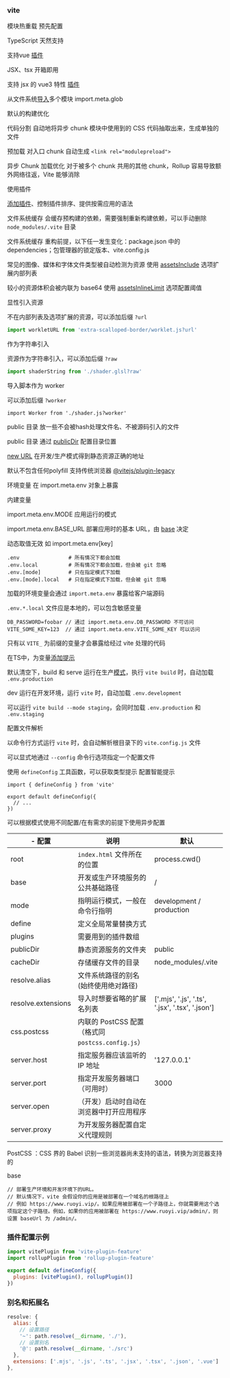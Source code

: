 ### vite

模块热重载 预先配置

TypeScript 天然支持

支持vue [插件](https://vitejs.cn/guide/features.html#vue)

JSX、tsx 开箱即用

支持 jsx 的 vue3 特性 [插件](https://vitejs.cn/guide/features.html#jsx)

从文件系统[导入](https://vitejs.cn/guide/features.html#glob-import)多个模块 import.meta.glob



默认的构建优化

代码分割 自动地将异步 chunk 模块中使用到的 CSS 代码抽取出来，生成单独的文件

预加载 对入口 chunk 自动生成  `<link rel="modulepreload">`

异步 Chunk 加载优化 对于被多个 chunk 共用的其他 chunk，Rollup 容易导致额外网络往返，Vite 能够消除



使用插件

[添加插件](https://vitejs.cn/guide/using-plugins.html#adding-a-plugin)、控制插件排序、提供按需应用的语法



文件系统缓存 会缓存预构建的依赖，需要强制重新构建依赖，可以手动删除 `node_modules/.vite` 目录

文件系统缓存 重构前提，以下任一发生变化：package.json 中的 dependencies；包管理器的锁定版本、vite.config.js





常见的图像、媒体和字体文件类型被自动检测为资源 使用 [assetsInclude](https://vitejs.cn/config/#assetsinclude) 选项扩展内部列表

较小的资源体积会被内联为 base64 使用 [assetsInlineLimit](https://vitejs.cn/config/#build-assetsinlinelimit) 选项配置阈值



显性引入资源

不在内部列表及选项扩展的资源，可以添加后缀 `?url`

```javascript
import workletURL from 'extra-scalloped-border/worklet.js?url'
```



作为字符串引入

资源作为字符串引入，可以添加后缀 `?raw` 

```javascript
import shaderString from './shader.glsl?raw'
```



导入脚本作为 worker

可以添加后缀 `?worker` 

```
import Worker from './shader.js?worker'
```





public 目录 放一些不会被hash处理文件名、不被源码引入的文件

public 目录 通过 [publicDir](https://vitejs.cn/config/#publicdir) 配置目录位置

[new URL](https://vitejs.cn/guide/assets.html#new-url-url-import-meta-url) 在开发/生产模式得到静态资源正确的地址

默认不包含任何polyfill 支持传统浏览器 [@vitejs/plugin-legacy](https://github.com/vitejs/vite/tree/main/packages/plugin-legacy)



环境变量  在 import.meta.env 对象上暴露

内建变量

import.meta.env.MODE 应用运行的模式

import.meta.env.BASE_URL 部署应用时的基本 URL，由 [base]() 决定

动态取值无效 如 import.meta.env[key]





```
.env                # 所有情况下都会加载
.env.local          # 所有情况下都会加载，但会被 git 忽略
.env.[mode]         # 只在指定模式下加载
.env.[mode].local   # 只在指定模式下加载，但会被 git 忽略
```

加载的环境变量会通过 `import.meta.env` 暴露给客户端源码

`.env.*.local` 文件应是本地的，可以包含敏感变量



```
DB_PASSWORD=foobar // 通过 import.meta.env.DB_PASSWORD 不可访问
VITE_SOME_KEY=123  // 通过 import.meta.env.VITE_SOME_KEY 可以访问
```

只有以 `VITE_` 为前缀的变量才会暴露给经过 vite 处理的代码



在TS中，为变量[添加提示](https://vitejs.cn/guide/env-and-mode.html#intellisense)



默认清空下，build 和  serve 运行在生产[模式](https://vitejs.cn/guide/env-and-mode.html#modes)，执行 `vite build` 时，自动加载 `.env.production` 

dev 运行在开发环境，运行 `vite` 时，自动加载 `.env.development`

可以运行 `vite build --mode staging`，会同时加载  `.env.production`  和  ` .env.staging`



配置文件解析

以命令行方式运行 `vite` 时，会自动解析根目录下的 `vite.config.js` 文件

可以显式地通过 `--config` 命令行选项指定一个配置文件



使用 `defineConfig` 工具函数，可以获取类型提示 配置智能提示

```
import { defineConfig } from 'vite'

export default defineConfig({
  // ...
})
```



可以根据模式使用不同配置/在有需求的前提下使用异步配置



| - 配置             | 说明                                              | 默认                                            |
| ------------------ | ------------------------------------------------- | ----------------------------------------------- |
| root               | `index.html` 文件所在的位置                       | process.cwd()                                   |
| base               | 开发或生产环境服务的公共基础路径                  | /                                               |
| mode               | 指明运行模式，一般在命令行指明                    | development / production                        |
| define             | 定义全局常量替换方式                              |                                                 |
| plugins            | 需要用到的插件数组                                |                                                 |
| publicDir          | 静态资源服务的文件夹                              | public                                          |
| cacheDir           | 存储缓存文件的目录                                | node_modules/.vite                              |
| resolve.alias      | 文件系统路径的别名(始终使用绝对路径)              |                                                 |
| resolve.extensions | 导入时想要省略的扩展名列表                        | ['.mjs', '.js', '.ts', '.jsx', '.tsx', '.json'] |
| css.postcss        | 内联的 PostCSS 配置（格式同 `postcss.config.js`） |                                                 |
| server.host        | 指定服务器应该监听的 IP 地址                      | '127.0.0.1'                                     |
| server.port        | 指定开发服务器端口（可用时）                      | 3000                                            |
| server.open        | （开发）启动时自动在浏览器中打开应用程序          |                                                 |
| server.proxy       | 为开发服务器配置自定义代理规则                    |                                                 |

PostCSS ：CSS 界的 Babel 识别一些浏览器尚未支持的语法，转换为浏览器支持的

base

```
// 部署生产环境和开发环境下的URL。
// 默认情况下，vite 会假设你的应用是被部署在一个域名的根路径上
// 例如 https://www.ruoyi.vip/。如果应用被部署在一个子路径上，你就需要用这个选项指定这个子路径。例如，如果你的应用被部署在 https://www.ruoyi.vip/admin/，则设置 baseUrl 为 /admin/。
```



### 插件配置示例

```javascript
import vitePlugin from 'vite-plugin-feature'
import rollupPlugin from 'rollup-plugin-feature'

export default defineConfig({
  plugins: [vitePlugin(), rollupPlugin()]
})
```

### 别名和拓展名

```javascript
resolve: {
  alias: {
    // 设置路径
    '~': path.resolve(__dirname, './'),
    // 设置别名
    '@': path.resolve(__dirname, './src')
  },
  extensions: ['.mjs', '.js', '.ts', '.jsx', '.tsx', '.json', '.vue']
},
```

